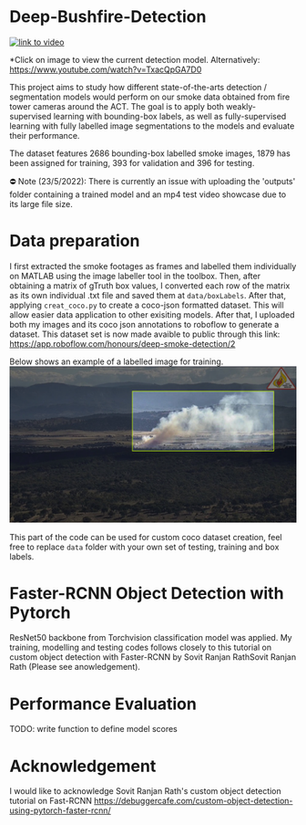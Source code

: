 # Deep-Bushfire-Detection
  [![link to video](https://img.youtube.com/vi/TxacQpGA7D0/0.jpg)](https://youtu.be/TxacQpGA7D0)

*Click on image to view the current detection model. Alternatively: https://www.youtube.com/watch?v=TxacQpGA7D0


This project aims to study how different state-of-the-arts detection / segmentation models would perform on our smoke data obtained from fire tower cameras around the ACT. The goal is to apply both weakly-supervised learning with bounding-box labels, as well as fully-supervised learning with fully labelled image segmentations to the models and evaluate their performance. 

The dataset features 2686 bounding-box labelled smoke images, 1879 has been assigned for training, 393 for validation and 396 for testing.

⛔️ Note (23/5/2022): There is currently an issue with uploading the 'outputs' folder containing a trained model and an mp4 test video showcase due to its large file size.

# Data preparation
I first extracted the smoke footages as frames and labelled them individually on MATLAB using the image labeller tool in the toolbox. Then, after obtaining a matrix of gTruth box values, I converted each row of the matrix as its own individual .txt file and saved them at `data/boxLabels`. After that, applying `creat_coco.py` to create a coco-json formatted dataset. This will allow easier data application to other exisiting models. After that, I uploaded both my images and its coco json annotations to roboflow to generate a dataset. This dataset set is now made avaible to public through this link: https://app.roboflow.com/honours/deep-smoke-detection/2 

Below shows an example of a labelled image for training.
![Alt text](example2.png)

This part of the code can be used for custom coco dataset creation, feel free to replace `data` folder with your own set of testing, training and box labels. 

# Faster-RCNN Object Detection with Pytorch
ResNet50 backbone from Torchvision classification model was applied. My training, modelling and testing codes follows closely to this tutorial on custom object detection with Faster-RCNN by Sovit Ranjan RathSovit Ranjan Rath (Please see anowledgement).

# Performance Evaluation
TODO: write function to define model scores 

# Acknowledgement
I would like to acknowledge Sovit Ranjan Rath's custom object detection tutorial on Fast-RCNN https://debuggercafe.com/custom-object-detection-using-pytorch-faster-rcnn/ 

